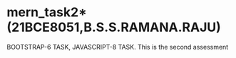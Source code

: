 # mern_task2*(21BCE8051,B.S.S.RAMANA.RAJU)
BOOTSTRAP-6 TASK, JAVASCRIPT-8 TASK. This is the second assessment 
